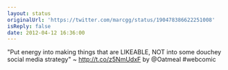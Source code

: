 ```yaml
---
layout: status
originalUrl: 'https://twitter.com/marcgg/status/190478386622251008'
isReply: false
date: 2012-04-12 16:36:00
---
```


"Put energy into making things that are LIKEABLE, NOT into some douchey social media strategy" ~ http://t.co/z5NmUdxF by @Oatmeal #webcomic
